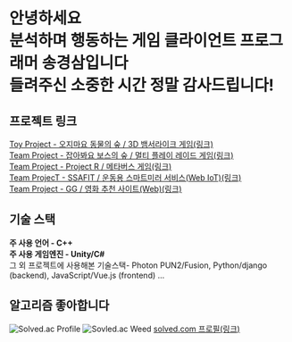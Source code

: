 **안녕하세요**<br/>
**분석하며 행동하는 게임 클라이언트 프로그래머 송경삼입니다**<br/>
**들려주신 소중한 시간 정말 감사드립니다!**
===

**프로젝트 링크**
---
[Toy Project - 오지마요 동물의 숲 / 3D 뱀서라이크 게임(링크)](https://github.com/GyeongSam/DontComeAnimalCrossing)<br/>
[Team Project - 잡아봐요 보스의 숲 / 멀티 플레이 레이드 게임(링크)](https://github.com/GyeongSam/LetsHuntBosssForest)<br/>
[Team Project - Project R / 메타버스 게임(링크)](https://github.com/GyeongSam/ProjectR)<br/>
[Team ProjecT - SSAFIT / 운동용 스마트미러 서비스(Web IoT)(링크)](https://github.com/GyeongSam/SSAFIT)<br/>
[Team Project - GG / 영화 추천 사이트(Web)(링크)](https://github.com/SuGyoungIn/GG)<br/>

**기술 스택**
---

**주 사용 언어 - C++**<br/>
**주 사용 게임엔진 - Unity/C\#**<br/>
그 외 프로젝트에 사용해본 기술스택- Photon PUN2/Fusion, Python/django (backend), JavaScript/Vue.js (frontend) ... <br/>

**알고리즘 좋아합니다**
---
![Solved.ac Profile](http://mazassumnida.wtf/api/v2/generate_badge?boj=rud7tka)
![Sovled.ac Weed](https://mazandi.herokuapp.com/api?handle=rud7tka&theme=warm)
[solved.com 프로필(링크)](https://solved.ac/profile/rud7tka)
